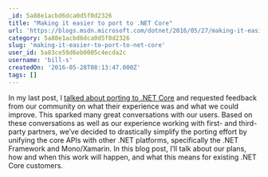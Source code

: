 ```yaml
---
_id: 5a88e1acbd6dca0d5f0d2326
title: "Making it easier to port to .NET Core"
url: 'https://blogs.msdn.microsoft.com/dotnet/2016/05/27/making-it-easier-to-port-to-net-core/'
category: 5a88e1acbd6dca0d5f0d2326
slug: 'making-it-easier-to-port-to-net-core'
user_id: 5a83ce59d6eb0005c4ecda2c
username: 'bill-s'
createdOn: '2016-05-28T08:13:47.000Z'
tags: []
---
```


In my last post, I <a href="https://blogs.msdn.microsoft.com/dotnet/2016/02/10/porting-to-net-core/">talked about porting to .NET Core</a> and requested feedback from our community on what their experience was and what we could improve. This sparked many great conversations with our users. Based on these conversations as well as our experience working with first- and third-party partners, we’ve decided to drastically simplify the porting effort by unifying the core APIs with other .NET platforms, specifically the .NET Framework and Mono/Xamarin. In this blog post, I’ll talk about our plans, how and when this work will happen, and what this means for existing .NET Core customers.
